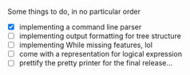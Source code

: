 Some things to do, in no particular order

* [x] implementing a command line parser
* [ ] implementing output formatting for tree structure
* [ ] implementing While missing features, lol
* [ ] come with a representation for logical expression
* [ ] prettify the pretty printer for the final release…
